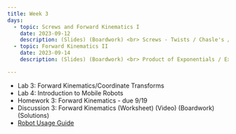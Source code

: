 ```yaml
---
title: Week 3 
days:
  - topic: Screws and Forward Kinematics I
    date: 2023-09-12
    description: (Slides) (Boardwork) <br> Screws - Twists / Chasle's / Jointspace + FK <br> Reading - MLS 3.2
  - topic: Forward Kinematics II
    date: 2023-09-14
    description: (Slides) (Boardwork) <br> Product of Exponentials / Examples <br> Reading - MLS 3.2

---
```


- Lab 3: Forward Kinematics/Coordinate Transforms 
- Lab 4: Introduction to Mobile Robots
- Homework 3: Forward Kinematics - due 9/19
- Discussion 3: Forward Kinematics (Worksheet) (Video) (Boardwork) (Solutions)
- [Robot Usage Guide](./assets/labs/robot_usage_guide_fa23.pdf)

<a id="Week4"></a>